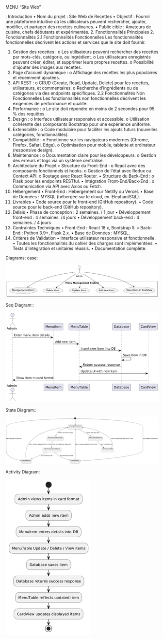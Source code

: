 MENU “Site Web”

. Introduction
•	Nom du projet : Site Web de Recettes
•	Objectif : Fournir une plateforme intuitive où les utilisateurs peuvent rechercher, ajouter, modifier, et partager des recettes culinaires.
•	Public cible : Amateurs de cuisine, chefs débutants et expérimentés.
2. Fonctionnalités Principales
2. Fonctionnalités
2.1 Fonctionnalités Fonctionnelles
Les fonctionnalités fonctionnelles décrivent les actions et services que le site doit fournir.
1.	Gestion des recettes :
o	Les utilisateurs peuvent rechercher des recettes par mots-clés, catégorie, ou ingrédient.
o	Les utilisateurs enregistrés peuvent créer, éditer, et supprimer leurs propres recettes.
o	Possibilité d'ajouter des images aux recettes.
2.	Page d'accueil dynamique :
o	Affichage des recettes les plus populaires et récemment ajoutées.
3.	API REST :
o	CRUD (Create, Read, Update, Delete) pour les recettes, utilisateurs, et commentaires.
o	Recherche d'ingrédients ou de catégories via des endpoints spécifiques.
2.2 Fonctionnalités Non Fonctionnelles
Les fonctionnalités non fonctionnelles décrivent les exigences de performance et qualité.
1.	Performance :
o	Le site doit répondre en moins de 2 secondes pour 95 % des requêtes.
2.	Design :
o	Interface utilisateur responsive et accessible.
o	Utilisation cohérente des composants Bootstrap pour une expérience uniforme.
3.	Extensibilité :
o	Code modulaire pour faciliter les ajouts futurs (nouvelles catégories, fonctionnalités).
4.	Compatibilité :
o	Fonctionne sur les navigateurs modernes (Chrome, Firefox, Safari, Edge).
o	Optimisation pour mobile, tablette et ordinateur (responsive design).
5.	Maintenance :
o	Documentation claire pour les développeurs.
o	Gestion des erreurs et logs via un système centralisé.
3. Architecture du Projet
•	Structure du Front-End :
o	React avec des composants fonctionnels et hooks.
o	Gestion de l'état avec Redux ou Context API.
o	Routage avec React Router.
•	Structure du Back-End :
o	Flask pour les endpoints RESTful.
•	Intégration Front-End/Back-End :
o	Communication via API avec Axios ou Fetch.
4. Hébergement
•	Front-End : Hébergement sur Netlify ou Vercel.
•	Base de Données : MYSQL (hébergée sur le cloud, ex. ElephantSQL).
5. Livrables
•	Code source pour le front-end (GitHub repository).
•	Code source pour le back-end (GitHub repository).
6. Délais
•	Phase de conception : 2 semaines. / 1 jour
•	Développement front-end : 4 semaines. /4 jours
•	Développement back-end : 4 semaines. / 4 jours
7. Contraintes Techniques
•	Front-End : React 18.x, Bootstrap 5.
•	Back-End : Python 3.9+, Flask 2.x.
•	Base de Données : MYSQL.
8. Critères de Validation
•	Interface utilisateur responsive et fonctionnelle.
•	Toutes les fonctionnalités du cahier des charges sont implémentées.
•	Tests d'intégration et unitaires réussis.
•	Documentation complète.

Diagrams:
case:

![Usecase Diagram](/docs/Digrames/usecase.png)
 


Seq Diagram::

![Seq Diagram](/docs/Digrames/seq.png)


State Diagram::

![State Diagram](Digrames/state.png)


Activity Diagram:

![Activity](Digrames/activity.png)